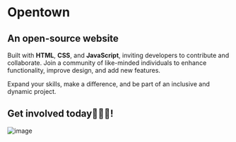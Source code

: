 # Opentown
## An open-source website
Built with **HTML**, **CSS**, and **JavaScript**, inviting developers to contribute and collaborate. Join a community of like-minded individuals to enhance functionality, improve design, and add new features. 

Expand your skills, make a difference, and be part of an inclusive and dynamic project. 

## Get involved today👨🏻‍💻! 

![image](https://github.com/Lochipi/hometown-Website/assets/108942025/3a07af0a-fb82-40b2-9fc2-cdea2131e2e3)

